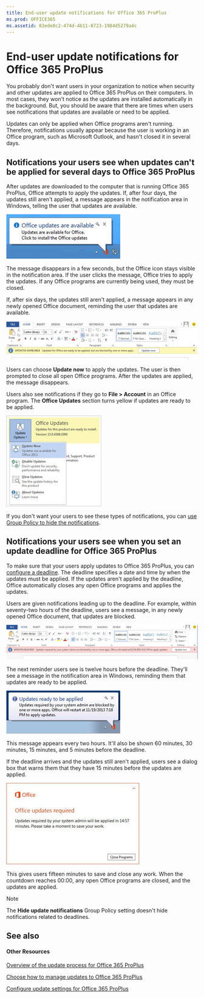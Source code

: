 ```yaml
---
title: End-user update notifications for Office 365 ProPlus
ms.prod: OFFICE365
ms.assetid: 83ede0c2-474d-4b11-8723-1984d5279a4c
---
```



# End-user update notifications for Office 365 ProPlus

You probably don't want users in your organization to notice when security and other updates are applied to Office 365 ProPlus on their computers. In most cases, they won't notice as the updates are installed automatically in the background. But, you should be aware that there are times when users see notifications that updates are available or need to be applied.
  
    
    

Updates can only be applied when Office programs aren't running. Therefore, notifications usually appear because the user is working in an Office program, such as Microsoft Outlook, and hasn't closed it in several days.
## Notifications your users see when updates can't be applied for several days to Office 365 ProPlus
<a name="Days"> </a>

After updates are downloaded to the computer that is running Office 365 ProPlus, Office attempts to apply the updates. If, after four days, the updates still aren't applied, a message appears in the notification area in Windows, telling the user that updates are available.
  
    
    

  
    
    
![Office updates are available](images/a5ed310f-432c-49de-a810-38962b552531.jpg)
  
    
    
The message disappears in a few seconds, but the Office icon stays visible in the notification area. If the user clicks the message, Office tries to apply the updates. If any Office programs are currently being used, they must be closed.
  
    
    
If, after six days, the updates still aren't applied, a message appears in any newly opened Office document, reminding the user that updates are available.
  
    
    

  
    
    
![Updates are available, but are blocked by one or more apps.](images/93bc2d5b-4955-4369-bf3b-5beb0b3ff705.jpg)
  
    
    
Users can choose **Update now** to apply the updates. The user is then prompted to close all open Office programs. After the updates are applied, the message disappears.
  
    
    
Users also see notifications if they go to **File > Account** in an Office program. The **Office Updates** section turns yellow if updates are ready to be applied.
  
    
    

  
    
    
![Office updates are available](images/574a065f-f666-481f-b2f7-5cc56d7c97f9.jpg)
  
    
    
If you don't want your users to see these types of notifications, you can  [use Group Policy to hide the notifications](configure-update-settings-for-office-365-proplus.md).
  
    
    

## Notifications your users see when you set an update deadline for Office 365 ProPlus
<a name="Deadline"> </a>

To make sure that your users apply updates to Office 365 ProPlus, you can  [configure a deadline](configure-update-settings-for-office-365-proplus.md). The deadline specifies a date and time by when the updates must be applied. If the updates aren't applied by the deadline, Office automatically closes any open Office programs and applies the updates.
  
    
    
Users are given notifications leading up to the deadline. For example, within seventy-two hours of the deadline, users see a message, in any newly opened Office document, that updates are blocked.
  
    
    

  
    
    
![Office updates 72 hour deadline](images/f69d4bed-ab4d-43ac-ae5d-01ac31653cb9.jpg)
  
    
    
The next reminder users see is twelve hours before the deadline. They'll see a message in the notification area in Windows, reminding them that updates are ready to be applied.
  
    
    

  
    
    
![Office updates 12 hour deadline notification](images/6c315397-3f15-4c9f-86b1-5132c28dbc7e.jpg)
  
    
    
This message appears every two hours. It'll also be shown 60 minutes, 30 minutes, 15 minutes, and 5 minutes before the deadline.
  
    
    
If the deadline arrives and the updates still aren't applied, users see a dialog box that warns them that they have 15 minutes before the updates are applied.
  
    
    

  
    
    
![Office updates 15 minute deadline notification](images/1016ec10-5e8a-4280-896a-4e1026304a63.jpg)
  
    
    
This gives users fifteen minutes to save and close any work. When the countdown reaches 00:00, any open Office programs are closed, and the updates are applied.
  
    
    

    
> [!NOTE]
> The **Hide update notifications** Group Policy setting doesn't hide notifications related to deadlines.
  
    
    


## See also
<a name="Deadline"> </a>


#### Other Resources


  
    
    
 [Overview of the update process for Office 365 ProPlus](overview-of-the-update-process-for-office-365-proplus.md)
  
    
    
 [Choose how to manage updates to Office 365 ProPlus](choose-how-to-manage-updates-to-office-365-proplus.md)
  
    
    
 [Configure update settings for Office 365 ProPlus](configure-update-settings-for-office-365-proplus.md)
